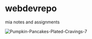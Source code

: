 # webdevrepo
mia notes and assignments

![Pumpkin-Pancakes-Plated-Cravings-7](https://github.com/miadevera/webdevrepo/assets/144238379/18dc625b-5ebb-459b-9e52-a80df2ba39c6)
